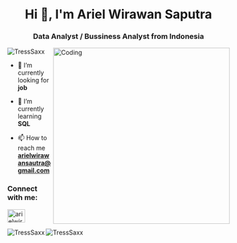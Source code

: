 <h1 align="center">Hi 👋, I'm Ariel Wirawan Saputra</h1>
<h3 align="center">Data Analyst / Bussiness Analyst from Indonesia</h3>
<img align="right" alt="Coding" width="400" src="https://cdn.dribbble.com/users/1162077/screenshots/3848914/programmer.gif">

<p align="left"> <img src="https://komarev.com/ghpvc/?username=TressSaxx&label=Profile%20views&color=0e75b6&style=flat" alt="TressSaxx" /> </p>

- 🔭 I’m currently looking for **job**

- 🌱 I’m currently learning **SQL**

- 📫 How to reach me **arielwirawansautra@gmail.com**


<h3 align="left">Connect with me:</h3>
<p align="left">
<a href="https://www.linkedin.com/in/arielwirawansaputra/" target="blank"><img align="center" src="https://raw.githubusercontent.com/rahuldkjain/github-profile-readme-generator/master/src/images/icons/Social/linked-in-alt.svg" alt="arielwirawansaputra" height="30" width="40" /></a>
 
 
<p><img align="left" src="https://github-readme-stats.vercel.app/api/top-langs?username=TressSaxx&show_icons=true&locale=en&layout=compact&theme=tokyonight" alt="TressSaxx" /></p>


<p><img align="center" src="https://github-readme-streak-stats.herokuapp.com/?user=TressSaxx&&theme=tokyonight" alt="TressSaxx" /></p>

